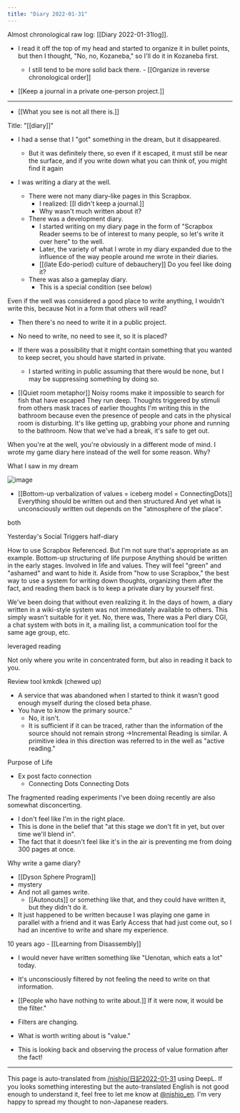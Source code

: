```yaml
---
title: "Diary 2022-01-31"
---
```


Almost chronological raw log: [[Diary 2022-01-31log]].
- I read it off the top of my head and started to organize it in bullet points, but then I thought, "No, no, Kozaneba," so I'll do it in Kozaneba first.
    - I still tend to be more solid back there.
            - [[Organize in reverse chronological order]]

- [[Keep a journal in a private one-person project.]]

----
- [[What you see is not all there is.]]

Title: "[[diary]]"
- I had a sense that I "got" something in the dream, but it disappeared.
    - But it was definitely there, so even if it escaped, it must still be near the surface, and if you write down what you can think of, you might find it again

- I was writing a diary at the well.
    - There were not many diary-like pages in this Scrapbox.
        - I realized: [[I didn't keep a journal.]]
        - Why wasn't much written about it?
    - There was a development diary.
        - I started writing on my diary page in the form of "Scrapbox Reader seems to be of interest to many people, so let's write it over here" to the well.
        - Later, the variety of what I wrote in my diary expanded due to the influence of the way people around me wrote in their diaries.
        - [[(late Edo-period) culture of debauchery]] Do you feel like doing it?
    - There was also a gameplay diary.
        - This is a special condition (see below)

Even if the well was considered a good place to write anything, I wouldn't write this, because
Not in a form that others will read?
- Then there's no need to write it in a public project.
- No need to write, no need to see it, so it is placed?
- If there was a possibility that it might contain something that you wanted to keep secret, you should have started in private.
    - I started writing in public assuming that there would be none, but I may be suppressing something by doing so.

- [[Quiet room metaphor]]
Noisy rooms make it impossible to search for fish that have escaped
They run deep.
Thoughts triggered by stimuli from others mask traces of earlier thoughts
I'm writing this in the bathroom because even the presence of people and cats in the physical room is disturbing.
It's like getting up, grabbing your phone and running to the bathroom.
Now that we've had a break, it's safe to get out.

When you're at the well, you're obviously in a different mode of mind.
I wrote my game diary here instead of the well for some reason.
Why?

What I saw in my dream

![image](https://gyazo.com/3ff6fca7cd0a043fc1dba0f96991b3ed/thumb/1000)

- [[Bottom-up verbalization of values = iceberg model = ConnectingDots]]
Everything should be written out and then structured
And yet what is unconsciously written out depends on the "atmosphere of the place".

both

Yesterday's Social Triggers
half-diary

How to use Scrapbox
Referenced.
But I'm not sure that's appropriate as an example.
Bottom-up structuring of life purpose
Anything should be written in the early stages.
Involved in life and values.
They will feel "green" and "ashamed" and want to hide it.
Aside from "how to use Scrapbox," the best way to use a system for writing down thoughts, organizing them after the fact, and reading them back is to keep a private diary by yourself first.

We've been doing that without even realizing it.
In the days of howm, a diary written in a wiki-style system was not immediately available to others.
This simply wasn't suitable for it yet.
No, there was,
There was a Perl diary CGI, a chat system with bots in it, a mailing list, a communication tool for the same age group, etc.

leveraged reading

Not only where you write in concentrated form, but also in reading it back to you.

Review tool kmkdk (chewed up)
- A service that was abandoned when I started to think it wasn't good enough myself during the closed beta phase.
- You have to know the primary source."
    - No, it isn't.
    - It is sufficient if it can be traced, rather than the information of the source should not remain strong
→Incremental Reading is similar.
A primitive idea in this direction was referred to in the well as "active reading."


Purpose of Life
- Ex post facto connection
    - Connecting Dots Connecting Dots


The fragmented reading experiments I've been doing recently are also somewhat disconcerting.
- I don't feel like I'm in the right place.
- This is done in the belief that "at this stage we don't fit in yet, but over time we'll blend in".
- The fact that it doesn't feel like it's in the air is preventing me from doing 300 pages at once.

Why write a game diary?
- [[Dyson Sphere Program]]
- mystery
- And not all games write.
    - [[Autonouts]] or something like that, and they could have written it, but they didn't do it.
- It just happened to be written because I was playing one game in parallel with a friend and it was Early Access that had just come out, so I had an incentive to write and share my experience.

10 years ago
    - [[Learning from Disassembly]]
- I would never have written something like "Uenotan, which eats a lot" today.
- It's unconsciously filtered by not feeling the need to write on that information.

- [[People who have nothing to write about.]]
If it were now, it would be the filter."
- Filters are changing.
- What is worth writing about is "value."
- This is looking back and observing the process of value formation after the fact!

---
This page is auto-translated from [/nishio/日記2022-01-31](https://scrapbox.io/nishio/日記2022-01-31) using DeepL. If you looks something interesting but the auto-translated English is not good enough to understand it, feel free to let me know at [@nishio_en](https://twitter.com/nishio_en). I'm very happy to spread my thought to non-Japanese readers.